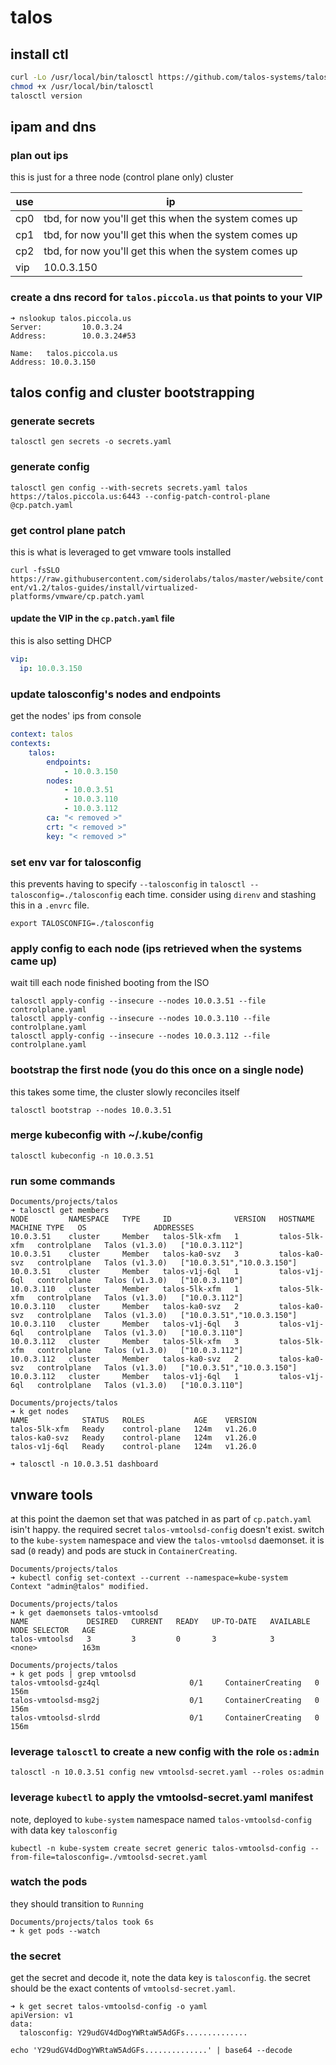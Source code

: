# talos

## install ctl

```bash
curl -Lo /usr/local/bin/talosctl https://github.com/talos-systems/talos/releases/latest/download/talosctl-$(uname -s | tr "[:upper:]" "[:lower:]")-amd64
chmod +x /usr/local/bin/talosctl
talosctl version
```

## ipam and dns

### plan out ips

this is just for a three node (control plane only) cluster

| use | ip                                                    |
|-----|-------------------------------------------------------|
| cp0 | tbd, for now you'll get this when the system comes up |
| cp1 | tbd, for now you'll get this when the system comes up |
| cp2 | tbd, for now you'll get this when the system comes up |
| vip | 10.0.3.150                                            |

### create a dns record for `talos.piccola.us` that points to your VIP

```
➜ nslookup talos.piccola.us
Server:         10.0.3.24
Address:        10.0.3.24#53

Name:   talos.piccola.us
Address: 10.0.3.150
```

## talos config and cluster bootstrapping

### generate secrets

`talosctl gen secrets -o secrets.yaml`

### generate config

`talosctl gen config --with-secrets secrets.yaml talos https://talos.piccola.us:6443 --config-patch-control-plane @cp.patch.yaml`

### get control plane patch

this is what is leveraged to get vmware tools installed

`curl -fsSLO https://raw.githubusercontent.com/siderolabs/talos/master/website/content/v1.2/talos-guides/install/virtualized-platforms/vmware/cp.patch.yaml`

#### update the VIP in the `cp.patch.yaml` file

this is also setting DHCP

```yaml
vip:
  ip: 10.0.3.150
```

### update talosconfig's nodes and endpoints

get the nodes' ips from console

```yaml
context: talos
contexts:
    talos:
        endpoints:
            - 10.0.3.150
        nodes:
            - 10.0.3.51
            - 10.0.3.110
            - 10.0.3.112
        ca: "< removed >"
        crt: "< removed >"
        key: "< removed >"

```

### set env var for talosconfig

this prevents having to specify `--talosconfig` in `talosctl --talosconfig=./talosconfig` each time. consider using `direnv` and stashing this in a `.envrc` file.

`export TALOSCONFIG=./talosconfig`

### apply config to each node (ips retrieved when the systems came up)

wait till each node finished booting from the ISO

```
talosctl apply-config --insecure --nodes 10.0.3.51 --file controlplane.yaml
talosctl apply-config --insecure --nodes 10.0.3.110 --file controlplane.yaml
talosctl apply-config --insecure --nodes 10.0.3.112 --file controlplane.yaml
```

### bootstrap the first node (you do this once on a single node)

this takes some time, the cluster slowly reconciles itself

`talosctl bootstrap --nodes 10.0.3.51`

### merge kubeconfig with ~/.kube/config

`talosctl kubeconfig -n 10.0.3.51`

### run some commands

```
Documents/projects/talos
➜ talosctl get members
NODE         NAMESPACE   TYPE     ID              VERSION   HOSTNAME        MACHINE TYPE   OS               ADDRESSES
10.0.3.51    cluster     Member   talos-5lk-xfm   1         talos-5lk-xfm   controlplane   Talos (v1.3.0)   ["10.0.3.112"]
10.0.3.51    cluster     Member   talos-ka0-svz   3         talos-ka0-svz   controlplane   Talos (v1.3.0)   ["10.0.3.51","10.0.3.150"]
10.0.3.51    cluster     Member   talos-v1j-6ql   1         talos-v1j-6ql   controlplane   Talos (v1.3.0)   ["10.0.3.110"]
10.0.3.110   cluster     Member   talos-5lk-xfm   1         talos-5lk-xfm   controlplane   Talos (v1.3.0)   ["10.0.3.112"]
10.0.3.110   cluster     Member   talos-ka0-svz   2         talos-ka0-svz   controlplane   Talos (v1.3.0)   ["10.0.3.51","10.0.3.150"]
10.0.3.110   cluster     Member   talos-v1j-6ql   3         talos-v1j-6ql   controlplane   Talos (v1.3.0)   ["10.0.3.110"]
10.0.3.112   cluster     Member   talos-5lk-xfm   3         talos-5lk-xfm   controlplane   Talos (v1.3.0)   ["10.0.3.112"]
10.0.3.112   cluster     Member   talos-ka0-svz   2         talos-ka0-svz   controlplane   Talos (v1.3.0)   ["10.0.3.51","10.0.3.150"]
10.0.3.112   cluster     Member   talos-v1j-6ql   1         talos-v1j-6ql   controlplane   Talos (v1.3.0)   ["10.0.3.110"]
```

```
Documents/projects/talos
➜ k get nodes
NAME            STATUS   ROLES           AGE    VERSION
talos-5lk-xfm   Ready    control-plane   124m   v1.26.0
talos-ka0-svz   Ready    control-plane   124m   v1.26.0
talos-v1j-6ql   Ready    control-plane   124m   v1.26.0
```

```
➜ talosctl -n 10.0.3.51 dashboard
```

## vnware tools

at this point the daemon set that was patched in as part of `cp.patch.yaml` isin't happy. the required secret `talos-vmtoolsd-config` doesn't exist. switch to the `kube-system` namespace and view the `talos-vmtoolsd` daemonset. it is sad (`0` ready) and pods are stuck in `ContainerCreating`.

```
Documents/projects/talos
➜ kubectl config set-context --current --namespace=kube-system
Context "admin@talos" modified.
```

```
Documents/projects/talos
➜ k get daemonsets talos-vmtoolsd
NAME             DESIRED   CURRENT   READY   UP-TO-DATE   AVAILABLE   NODE SELECTOR   AGE
talos-vmtoolsd   3         3         0       3            3           <none>          163m
```

```
Documents/projects/talos
➜ k get pods | grep vmtoolsd
talos-vmtoolsd-gz4ql                    0/1     ContainerCreating   0              156m
talos-vmtoolsd-msg2j                    0/1     ContainerCreating   0              156m
talos-vmtoolsd-slrdd                    0/1     ContainerCreating   0              156m
```

### leverage `talosctl` to create a new config with the role `os:admin`

`talosctl -n 10.0.3.51 config new vmtoolsd-secret.yaml --roles os:admin`

### leverage `kubectl` to apply the vmtoolsd-secret.yaml manifest

note, deployed to `kube-system` namespace named `talos-vmtoolsd-config` with data key `talosconfig`

`kubectl -n kube-system create secret generic talos-vmtoolsd-config --from-file=talosconfig=./vmtoolsd-secret.yaml`

### watch the pods

they should transition to `Running`

```
Documents/projects/talos took 6s
➜ k get pods --watch
```

### the secret

get the secret and decode it, note the data key is `talosconfig`. the secret should be the exact contents of `vmtoolsd-secret.yaml`.

```
➜ k get secret talos-vmtoolsd-config -o yaml
apiVersion: v1
data:
  talosconfig: Y29udGV4dDogYWRtaW5AdGFs..............
```

```
echo 'Y29udGV4dDogYWRtaW5AdGFs..............' | base64 --decode
```
